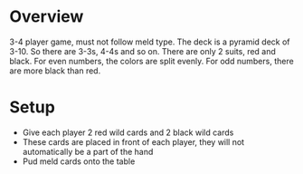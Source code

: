 # Overview
3-4 player game, must not follow meld type. The deck is a pyramid deck of 3-10. So there are 3-3s, 4-4s and so on. There are only 2 suits, red and black. For even numbers, the colors are split evenly. For odd numbers, there are more black than red.

# Setup
- Give each player 2 red wild cards and 2 black wild cards
- These cards are placed in front of each player, they will not automatically be a part of the hand
- Pud meld cards onto the table